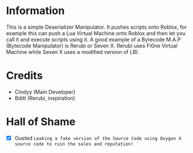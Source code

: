 # Information
This is a simple Deserializer Manipulator.
It pushes scripts onto Roblox, for example this can push a Lua Virtual Machine onto Roblox and then let you call it and execute scripts using it. A good example of a Bytecode M.A.P (Bytecode Manipulator) is Rerubi or Seven X.
Rerubi uses Fi0ne Virtual Machine while Seven X uses a modified version of LBI.

# Credits
- Cindyy (Main Developer)
- Bditt (Rerubi, inspiration)

# Hall of Shame
- [x] Gusted
``Leaking a fake version of the Source Code using Oxygen X source code to ruin the sales and reputation!``
